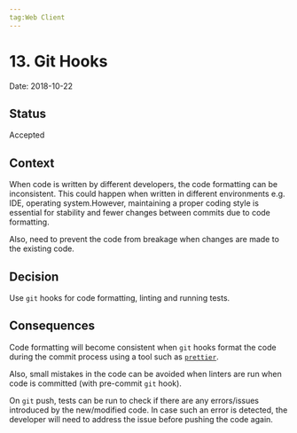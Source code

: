 ```yaml
---
tag:Web Client
---
```


# 13. Git Hooks

Date: 2018-10-22

## Status

Accepted

## Context

When code is written by different developers, the code formatting can be inconsistent. This could happen when written in different environments e.g. IDE, operating system.However, maintaining a proper coding style is essential for stability and fewer changes between commits due to code formatting.

Also, need to prevent the code from breakage when changes are made to the existing code.

## Decision

Use `git` hooks for code formatting, linting and running tests.

## Consequences

Code formatting will become consistent when `git` hooks format the code during the commit process using a tool such as [`prettier`](https://prettier.io/).

Also, small mistakes in the code can be avoided when linters are run when code is committed (with pre-commit `git` hook).

On `git` push, tests can be run to check if there are any errors/issues introduced by the new/modified code. In case such an error is detected, the developer will need to address the issue before pushing the code again.
